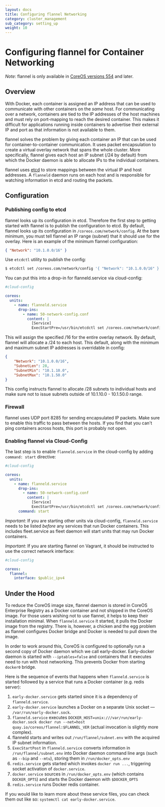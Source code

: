 ```yaml
---
layout: docs
title: Configuring flannel Networking
category: cluster_management
sub_category: setting_up
weight: 10
---
```


# Configuring flannel for Container Networking

*Note*: flannel is only available in [CoreOS versions 554]({{site.url}}/releases/#554.0.0) and later.

## Overview

With Docker, each container is assigned an IP address that can be used to communicate with other containers on the _same_ host.
For communicating over a network, containers are tied to the IP addresses of the host machines and must rely on port-mapping to reach the desired container.
This makes it difficult for applications running inside containers to advertise their external IP and port as that information is not available to them.

flannel solves the problem by giving each container an IP that can be used for container-to-container communication. It uses packet encapsulation
to create a virtual overlay network that spans the whole cluster. More specifically, flannel gives each host an IP subnet (/24 by default) from which the
Docker daemon is able to allocate IPs to the individual containers.

flannel uses [etcd](https://coreos.com/using-coreos/etcd/) to store mappings between the virtual IP and host addresses. A `flanneld` daemon runs on each
host and is responsible for watching information in etcd and routing the packets.

## Configuration

### Publishing config to etcd
flannel looks up its configuration in etcd. Therefore the first step to getting started with flannel is to publish the configuration to etcd.
By default, flannel looks up its configuration in `/coreos.com/network/config`. At the bare minimum, you must tell flannel an IP range (subnet) that
it should use for the overlay. Here is an example of the minimum flannel configuration:

```json
{ "Network": "10.1.0.0/16" }
```

Use `etcdctl` utility to publish the config:

```bash
$ etcdctl set /coreos.com/network/config '{ "Network": "10.1.0.0/16" }'
```

You can put this into a drop-in for flanneld.service via cloud-config:

```yaml
#cloud-config

coreos:
  units:
    - name: flanneld.service
      drop-ins:
        - name: 50-network-config.conf
          content: |
            [Service]
            ExecStartPre=/usr/bin/etcdctl set /coreos.com/network/config '{ "Network": "10.1.0.0/16" }'
```

This will assign the specified /16 for the entire overlay network. By default, flannel will allocate a /24 to each host. This default, along with the
minimum and maximum subnet IP addresses is overridable in config:

```json
{
	"Network": "10.1.0.0/16",
	"SubnetLen": 28,
	"SubnetMin": "10.1.10.0",
	"SubnetMax": "10.1.50.0"
}
```

This config instructs flannel to allocate /28 subnets to individual hosts and make sure not to issue subnets outside of 10.1.10.0 - 10.1.50.0 range.

### Firewall

flannel uses UDP port 8285 for sending encapsulated IP packets. Make sure to enable this traffic to pass between the hosts. If you find that you can't ping containers across hosts, this port is probably not open.

### Enabling flannel via Cloud-Config
The last step is to enable `flanneld.service` in the cloud-config by adding `command: start` directive:

```yaml
#cloud-config

coreos:
  units:
    - name: flanneld.service
      drop-ins:
        - name: 50-network-config.conf
          content: |
            [Service]
            ExecStartPre=/usr/bin/etcdctl set /coreos.com/network/config '{ "Network": "10.1.0.0/16" }'
      command: start
```

*Important*: If you are starting other units via cloud-config, `flanneld.service` needs to be listed _before_ any services that run Docker containers.
This includes fleet.service as fleet daemon will start units that may run Docker containers.

*Important*: If you are starting flannel on Vagrant, it should be instructed to use the correct network interface:

```yaml
#cloud-config

coreos:
  flannel:
    interface: $public_ipv4
```

## Under the Hood
To reduce the CoreOS image size, flannel daemon is stored in CoreOS Enterprise Registry as a Docker container and not shipped in the CoreOS image.
For those users wishing not to use flannel, it helps to keep their installation minimal. When `flanneld.service` it started, it pulls the Docker image
from the registry. There is, however, a chicken and the egg problem as flannel configures Docker bridge and Docker is needed to pull down the image.

In order to work around this, CoreOS is configured to optionally run a second copy of Docker daemon which we call early-docker. Early-docker daemon
is started with `--iptables=false` and containers that it executes need to run with host networking. This prevents Docker from starting `docker0` bridge.

Here is the sequence of events that happens when `flanneld.service` is started followed by a service that runs a Docker container (e.g. redis server):

1. `early-docker.service` gets started since it is a dependency of `flanneld.service`.
2. `early-docker.service` launches a Docker on a separate Unix socket &mdash; `/var/run/early-docker.sock`.
3. `flanneld.service` executes `DOCKER_HOST=unix:///var/run/early-docker.sock docker run --net=host quay.io/coreos/flannel:$FLANNEL_VER` (actual invocation is slightly more complex).
4. flanneld starts and writes out `/run/flannel/subnet.env` with the acquired IP subnet information.
5. `ExecStartPost` in `flanneld.service` converts information in `/run/flannel/subnet.env` into Docker daemon command line args (such as `--bip` and `--mtu`),
storing them in `/run/docker_opts.env`
6. `redis.service` gets started which invokes `docker run ...`, triggering socket activation of `docker.service`.
7. `docker.service` sources in `/run/docker_opts.env` (which contains `DOCKER_OPTS`) and starts the Docker daemon with `$DOCKER_OPTS`
8. `redis.service` runs Docker redis container.

If you would like to learn more about these service files, you can check them out like so: `systemctl cat early-docker.service`.
